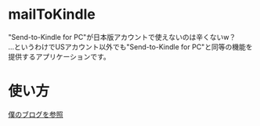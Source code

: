 # mailToKindle
"Send-to-Kindle for PC"が日本版アカウントで使えないのは辛くないw？  
...というわけでUSアカウント以外でも"Send-to-Kindle for PC"と同等の機能を提供するアプリケーションです。

# 使い方
[僕のブログを参照](http://minimum-opus.blog.jp/archives/11222272.html)
